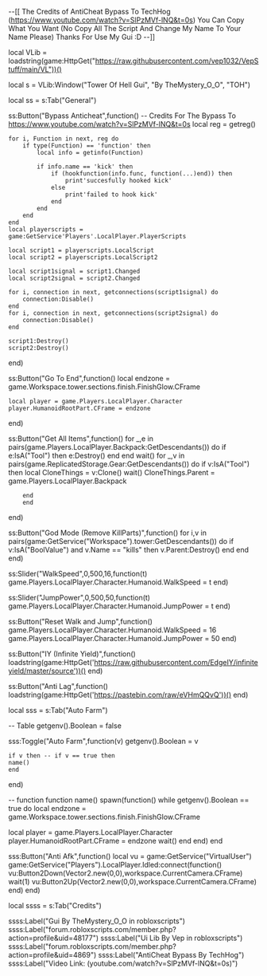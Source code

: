--[[
    The Credits of AntiCheat Bypass To TechHog (https://www.youtube.com/watch?v=SlPzMVf-lNQ&t=0s)
    You Can Copy What You Want (No Copy All The Script And Change My Name To Your Name Please)
    Thanks For Use My Gui :D
--]]
 
local VLib = loadstring(game:HttpGet("https://raw.githubusercontent.com/vep1032/VepStuff/main/VL"))()
 
local s = VLib:Window("Tower Of Hell Gui", "By TheMystery_O_O", "TOH")
 
local ss = s:Tab("General")
 
ss:Button("Bypass Anticheat",function()  -- Credits For The Bypass To https://www.youtube.com/watch?v=SlPzMVf-lNQ&t=0s
    local reg = getreg()
 
    for i, Function in next, reg do
        if type(Function) == 'function' then
            local info = getinfo(Function)
 
            if info.name == 'kick' then
                if (hookfunction(info.func, function(...)end)) then
                    print'succesfully hooked kick'
                else
                    print'failed to hook kick'
                end
            end
        end
    end
    local playerscripts = game:GetService'Players'.LocalPlayer.PlayerScripts
 
    local script1 = playerscripts.LocalScript
    local script2 = playerscripts.LocalScript2
 
    local script1signal = script1.Changed
    local script2signal = script2.Changed
 
    for i, connection in next, getconnections(script1signal) do
        connection:Disable()
    end
    for i, connection in next, getconnections(script2signal) do
        connection:Disable()
    end
 
    script1:Destroy()
    script2:Destroy()
end)
 
ss:Button("Go To End",function()
    local endzone = game.Workspace.tower.sections.finish.FinishGlow.CFrame
 
    local player = game.Players.LocalPlayer.Character
    player.HumanoidRootPart.CFrame = endzone
end)
 
ss:Button("Get All Items",function()
    for _,e in pairs(game.Players.LocalPlayer.Backpack:GetDescendants()) do
        if e:IsA("Tool") then
        e:Destroy()
        end
        end
        wait() 
        for _,v in pairs(game.ReplicatedStorage.Gear:GetDescendants()) do
        if v:IsA("Tool") then
        local CloneThings = v:Clone()
        wait()
        CloneThings.Parent = game.Players.LocalPlayer.Backpack
 
        end
        end
end)
 
ss:Button("God Mode (Remove KillParts)",function()
    for i,v in pairs(game:GetService("Workspace").tower:GetDescendants()) do
        if v:IsA("BoolValue") and v.Name == "kills" then
            v.Parent:Destroy()
        end
    end
end)
 
ss:Slider("WalkSpeed",0,500,16,function(t)
   game.Players.LocalPlayer.Character.Humanoid.WalkSpeed = t
end)
 
ss:Slider("JumpPower",0,500,50,function(t)
    game.Players.LocalPlayer.Character.Humanoid.JumpPower = t
 end)
 
ss:Button("Reset Walk and Jump",function()
    game.Players.LocalPlayer.Character.Humanoid.WalkSpeed = 16
    game.Players.LocalPlayer.Character.Humanoid.JumpPower = 50
end)
 
ss:Button("IY (Infinite Yield)",function()
    loadstring(game:HttpGet('https://raw.githubusercontent.com/EdgeIY/infiniteyield/master/source'))()
end)
 
ss:Button("Anti Lag",function()
    loadstring(game:HttpGet('https://pastebin.com/raw/eVHmQQvQ'))()
end)
 
local sss = s:Tab("Auto Farm")
 
-- Table
getgenv().Boolean = false
 
sss:Toggle("Auto Farm",function(v)
    getgenv().Boolean = v
 
    if v then -- if v == true then
    name()
    end
end)
 
-- function
function name()
spawn(function()
while getgenv().Boolean == true do
local endzone = game.Workspace.tower.sections.finish.FinishGlow.CFrame
 
local player = game.Players.LocalPlayer.Character
player.HumanoidRootPart.CFrame = endzone
wait()
end
end)
end
 
sss:Button("Anti Afk",function()
    local vu = game:GetService("VirtualUser")
    game:GetService("Players").LocalPlayer.Idled:connect(function()
       vu:Button2Down(Vector2.new(0,0),workspace.CurrentCamera.CFrame)
       wait(1)
       vu:Button2Up(Vector2.new(0,0),workspace.CurrentCamera.CFrame)
    end)
end)
 
 
local ssss = s:Tab("Credits")
 
ssss:Label("Gui By TheMystery_O_O in robloxscripts")
ssss:Label("forum.robloxscripts.com/member.php?action=profile&uid=48177")
ssss:Label("Ui Lib By Vep in robloxscripts")
ssss:Label("forum.robloxscripts.com/member.php?action=profile&uid=4869")
ssss:Label("AntiCheat Bypass By TechHog")
ssss:Label("Video Link: (youtube.com/watch?v=SlPzMVf-lNQ&t=0s)")
